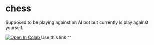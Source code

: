# chess
Supposed to be playing against an AI bot but currently is play against yourself.

<a href="https://colab.research.google.com/github/NailEqualsFour/chess/blob/main/Untitled.ipynb">
  <img src="https://colab.research.google.com/assets/colab-badge.svg" alt="Open In Colab"/>
</a>
Use this link ^^
